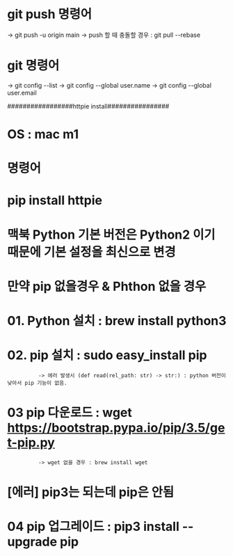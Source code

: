 # git push 명령어
 -> git push -u origin main
 -> push 할 때 충돌할 경우 : git pull --rebase 
 # git 명령어
 -> git config --list
 -> git config --global user.name
 -> git config --global user.email


#################httpie install################
# OS : mac m1 

# 명령어
# pip install httpie 

# 맥북 Python 기본 버전은 Python2 이기 때문에 기본 설정을 최신으로 변경

# 만약 pip 없을경우 & Phthon 없을 경우 
# 01. Python 설치 : brew install python3 
# 02. pip 설치 : sudo easy_install pip  
              -> 에러 발생시 (def read(rel_path: str) -> str:) : python 버전이 낮아서 pip 기능이 없음. 
# 03 pip 다운로드 : wget https://bootstrap.pypa.io/pip/3.5/get-pip.py
              -> wget 없을 경우 : brew install wget
# [에러] pip3는 되는데 pip은 안됨
# 04 pip 업그레이드 : pip3 install --upgrade pip

              

